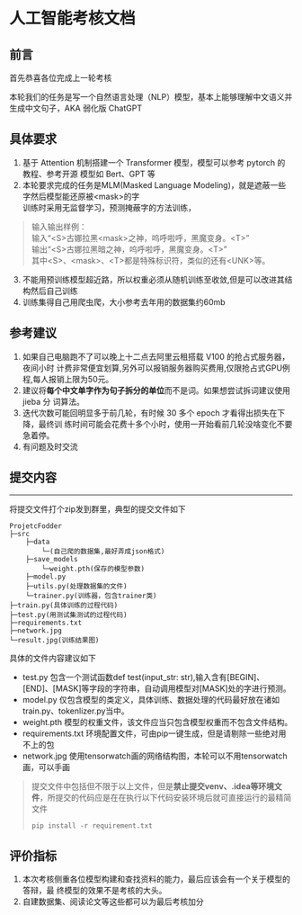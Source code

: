 # 人工智能考核文档
## 前言
首先恭喜各位完成上一轮考核

本轮我们的任务是写一个自然语言处理（NLP）模型，基本上能够理解中文语义并生成中文句子，AKA 弱化版 ChatGPT

## 具体要求
1. 基于 Attention 机制搭建一个 Transformer 模型，模型可以参考 pytorch 的教程、参考开源
模型如 Bert、GPT 等
2. 本轮要求完成的任务是MLM(Masked Language Modeling)，就是遮蔽一些字然后模型能还原被\<mask\>的字  
训练时采用无监督学习，预测掩蔽字的方法训练，  
> 输入输出样例：  
> 输入“\<S\>古娜拉黑\<mask\>之神，呜呼啦呼，黑魔变身。\<T\>”  
> 输出“\<S\>古娜拉黑暗之神，呜呼啦呼，黑魔变身。\<T\>”  
> 其中\<S\>、\<mask\>、\<T\>都是特殊标识符，类似的还有\<UNK\>等。
3. 不能用预训练模型超近路，所以权重必须从随机训练至收敛,但是可以改进其结构然后自己训练
4. 训练集得自己用爬虫爬，大小参考去年用的数据集约60mb

## 参考建议
1. 如果自己电脑跑不了可以晚上十二点去阿里云租搭载 V100 的抢占式服务器，夜间小时
计费非常便宜划算,另外可以报销服务器购买费用,仅限抢占式GPU例程,每人报销上限为50元。
2. 建议将**每个中文单字作为句子拆分的单位**而不是词。如果想尝试拆词建议使用 jieba 分
词算法。
3. 迭代次数可能回明显多于前几轮，有时候 30 多个 epoch 才看得出损失在下降，最终训
练时间可能会花费十多个小时，使用一开始看前几轮没啥变化不要急着停。
4. 有问题及时交流


## 提交内容
-------
将提交文件打个zip发到群里，典型的提交文件如下
```
ProjetcFodder
├─src
    ├─data
        └─(自己爬的数据集,最好弄成json格式)
    ├─save_models
        └─weight.pth(保存的模型参数)
    ├─model.py
    ├─utils.py(处理数据集的文件)
    └─trainer.py(训练器，包含trainer类)
├─train.py(具体训练的过程代码)
├─test.py(用测试集测试的过程代码)
├─requirements.txt
├─network.jpg
└─result.jpg(训练结果图)
```

具体的文件内容建议如下

+ test.py 包含一个测试函数def test(input_str: str),输入含有[BEGIN]、[END]、[MASK]等字段的字符串，自动调用模型对[MASK]处的字进行预测。
+ model.py 仅包含模型的类定义，具体训练、数据处理的代码最好放在诸如train.py、tokenlizer.py当中。
+ weight.pth 模型的权重文件，该文件应当只包含模型权重而不包含文件结构。
+ requirements.txt 环境配置文件，可由pip一键生成，但是请剔除一些绝对用不上的包
+ network.jpg 使用tensorwatch画的网络结构图，本轮可以不用tensorwatch画，可以手画


> 提交文件中包括但不限于以上文件，但是**禁止提交venv、.idea等环境文件**，所提交的代码应是在在执行以下代码安装环境后就可直接运行的最精简文件
> ```
> pip install -r requirement.txt
> ```

## 评价指标
1. 本次考核侧重各位模型构建和查找资料的能力，最后应该会有一个关于模型的答辩，最
终模型的效果不是考核的大头。
2. 自建数据集、阅读论文等这些都可以为最后考核加分
